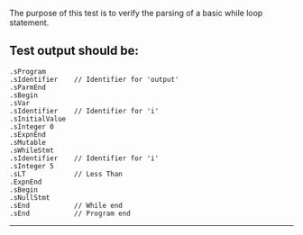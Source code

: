 The purpose of this test is to verify the parsing of a basic while loop statement.

Test output should be:
-----------------------
```
.sProgram
.sIdentifier    // Identifier for 'output'
.sParmEnd
.sBegin
.sVar
.sIdentifier    // Identifier for 'i'
.sInitialValue
.sInteger 0
.sExpnEnd
.sMutable
.sWhileStmt
.sIdentifier    // Identifier for 'i'
.sInteger 5
.sLT            // Less Than
.ExpnEnd
.sBegin
.sNullStmt
.sEnd           // While end
.sEnd           // Program end
```
-----------------------
